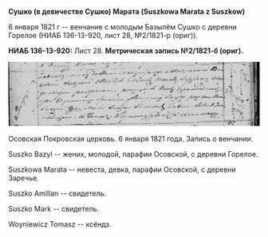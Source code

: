 **Сушко (в девичестве Сушко) Марата (Suszkowa Marata z Suszkow)**

6 января 1821 г -- венчание с молодым Базылём Сушко с деревни Горелое
(НИАБ 136-13-920, лист 28, №2/1821-р (ориг)).

**НИАБ 136-13-920:** Лист 28. **Метрическая запись №2/1821-б (ориг).**

![](./media/59f654d9a890e7245612f798d8c303d7112d0dd2.png)

Осовская Покровская церковь. 6 января 1821 года. Запись о венчании.

Suszko Bazyl -- жених, молодой, парафии Осовской, с деревни Горелое.

Suszkowa Marata -- невеста, девка, парафии Осовской, с деревни Заречье.

Suszko Amillan -- свидетель.

Suszko Mark -- свидетель.

Woyniewicz Tomasz -- ксёндз.
